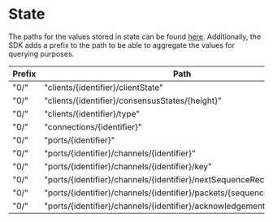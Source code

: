 <!--
order: 2
-->

# State

The paths for the values stored in state can be found [here](https://github.com/cosmos/ics/blob/master/spec/ics-024-host-requirements/README.md#path-space). Additionally, the SDK adds
a prefix to the path to be able to aggregate the values for querying purposes.

| Prefix | Path                                                                   | Value type     |
|--------|------------------------------------------------------------------------|----------------|
| "0/"   | "clients/{identifier}/clientState"                                     | ClientState    |
| "0/"   | "clients/{identifier}/consensusStates/{height}"                        | ConsensusState |
| "0/"   | "clients/{identifier}/type"                                            | ClientType     |
| "0/"   | "connections/{identifier}"                                             | ConnectionEnd  |
| "0/"   | "ports/{identifier}"                                                   | CapabilityKey  |
| "0/"   | "ports/{identifier}/channels/{identifier}"                             | ChannelEnd     |
| "0/"   | "ports/{identifier}/channels/{identifier}/key"                         | CapabilityKey  |
| "0/"   | "ports/{identifier}/channels/{identifier}/nextSequenceRecv"            | uint64         |
| "0/"   | "ports/{identifier}/channels/{identifier}/packets/{sequence}"          | bytes          |
| "0/"   | "ports/{identifier}/channels/{identifier}/acknowledgements/{sequence}" | bytes          |
